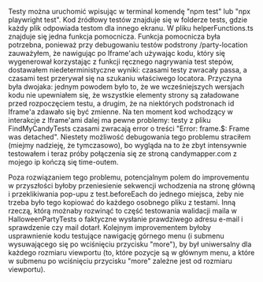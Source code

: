 Testy można uruchomić wpisując w terminal komendę "npm test" lub "npx playwright test".
Kod źródłowy testów znajduje się w folderze tests, gdzie każdy plik odpowiada testom dla innego ekranu. W pliku helperFunctions.ts znajduje się jedna funkcja pomocnicza.
Funkcja pomocnicza była potrzebna, ponieważ przy debugowaniu testów podstrony /party-location zauważyłem, że nawigując po Iframe'ach używając kodu, który się wygenerował korzystając z funkcji ręcznego nagrywania test stepów, dostawałem niedeterministyczne wyniki: czasami testy zwracały passa, a czasami test przerywał się na szukaniu właściwego locatora. Przyczyna była dwojaka: jednym powodem było to, że we wcześniejszych wersjach kodu nie upewniałem się, że wszystkie elementy strony są załadowane przed rozpoczęciem testu, a drugim, że na niektórych podstronach id Iframe'a zdawało się być zmienne. Na ten moment kod wchodzący w interakcje z Iframe'ami dalej ma pewne problemy: testy z pliku FindMyCandyTests czasami zwracają error o treści "Error: frame.$: Frame was detached". Niestety możliwość debugowania tego problemu straciłem (miejmy nadzieję, że tymczasowo), bo wygląda na to że zbyt intensywnie testowałem i teraz próby połączenia się ze stroną candymapper.com z mojego ip kończą się time-outem.

Poza rozwiązaniem tego problemu, potencjalnym polem do improvementu w przyszłości byłoby przeniesienie sekwencji wchodzenia na stronę główną i przeklikiwania pop-upu z test.beforeEach do jednego miejsca, żeby nie trzeba było tego kopiować do każdego osobnego pliku z testami. Inną rzeczą, którą możnaby rozwinąć to część testowania walidacji maila w HalloweenPartyTests o faktyczne wysłanie prawdziwego adresu e-mail i sprawdzenie czy mail dotarł. Kolejnym improvementem byłoby usprawnienie kodu testujące nawigację górnego menu (i submenu wysuwającego się po wciśnięciu przycisku "more"), by był uniwersalny dla każdego rozmiaru viewportu (to, które pozycje są w głównym menu, a które w submenu po wciśnięciu przycisku "more" zależne jest od rozmiaru viewportu).